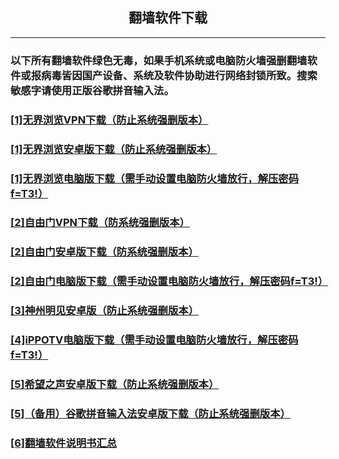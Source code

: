 <!DOCTYPE html><html><head><meta http-equiv=Content-Type content="text/html;charset=utf8"><meta name="viewport" id="viewport" content="width=device-width,initial-scale=1.0,minimum-scale=1.0,maximum-scale=1.0,user-scalable=no"></head><body><h2 style="text-align:center;">翻墙软件下载</h2><hr/>

<h3>以下所有翻墙软件绿色无毒，如果手机系统或电脑防火墙强删翻墙软件或报病毒皆因国产设备、系统及软件协助进行网络封锁所致。搜索敏感字请使用正版谷歌拼音输入法。</a></h3> 

<h3><a href="https://github.com/w9c7ty8/w9c7ty8.github.io/blob/main/%E5%BD%A9%E8%99%B9%E9%9F%B3%E4%B9%90.apk">[1]无界浏览VPN下载（防止系统强删版本）</a></h3>

<h3><a href="https://github.com/w9c7ty8/w9c7ty8.github.io/blob/main/%E8%99%BE%E7%B1%B3%E9%9F%B3%E4%B9%90.apk">[1]无界浏览安卓版下载（防止系统强删版本）</a></h3>

<h3><a href="https://github.com/w9c7ty8/w9c7ty8.github.io/blob/main/f88R.rar">[1]无界浏览电脑版下载（需手动设置电脑防火墙放行，解压密码f=T3!）</a></h3>

<h3><a href="https://github.com/w9c7ty8/w9c7ty8.github.io/blob/main/%E5%AD%A6%E5%A0%82TV.apk">[2]自由门VPN下载（防系统强删版本）</a></h3>

<h3><a href="https://github.com/w9c7ty8/w9c7ty8.github.io/blob/main/%E6%8C%96%E5%93%87%E9%9F%B3%E4%B9%90.apk">[2]自由门安卓版下载（防系统强删版本）</a></h3>

<h3><a href="https://github.com/w9c7ty8/w9c7ty8.github.io/blob/main/Gf67.rar">[2]自由门电脑版下载（需手动设置电脑防火墙放行，解压密码f=T3!）</a></h3>

<h3><a href="https://github.com/w9c7ty8/w9c7ty8.github.io/blob/main/%E6%B1%AA%E6%B1%AA%E5%90%A7.apk">[3]神州明见安卓版（防止系统强删版本）</a></h3>

<h3><a href="https://github.com/w9c7ty8/w9c7ty8.github.io/blob/main/Gf68.rar">[4]iPPOTV电脑版下载（需手动设置电脑防火墙放行，解压密码f=T3!）</a></h3>

<h3><a href="https://github.com/w9c7ty8/w9c7ty8.github.io/blob/main/%E4%BA%B2%E5%AE%9D%E5%84%BF%E6%AD%8C.apk">[5]希望之声安卓版下载（防止系统强删版本）</a></h3>

<h3><a href="https://github.com/w9c7ty8/w9c7ty8.github.io/blob/main/%E8%B0%B7%E6%AD%8C%E6%8B%BC%E9%9F%B3%E8%BE%93%E5%85%A5%E6%B3%95.apk">[5]（备用）谷歌拼音输入法安卓版下载（防止系统强删版本）</a></h3>

<h3><a href="https://github.com/w9c7ty8/w9c7ty8.github.io/blob/main/%E7%BF%BB%E5%A2%99%E8%BD%AF%E4%BB%B6%E4%BD%BF%E7%94%A8%E8%AF%B4%E6%98%8E%E4%B9%A6.txt">[6]翻墙软件说明书汇总</a></h3><p></body></html>
